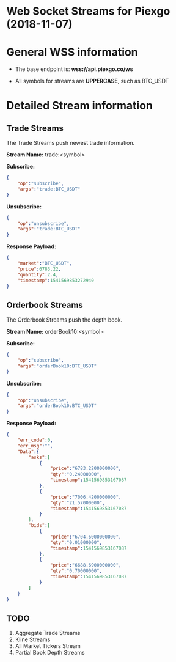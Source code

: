 # Web Socket Streams for Piexgo (2018-11-07)

# General WSS information

* The base endpoint is: **wss://api.piexgo.co/ws**

* All symbols for streams are **UPPERCASE**, such as BTC_USDT

  

# Detailed Stream information

## Trade Streams

The Trade Streams push newest trade information.

  

**Stream Name:** trade:\<symbol>

**Subscribe:**
```json
{
    "op":"subscribe",
    "args":"trade:BTC_USDT"
}
```
**Unsubscribe:**
```json
{
    "op":"unsubscribe",
    "args":"trade:BTC_USDT"
}
```

**Response Payload:**

```json
{
    "market":"BTC_USDT",
    "price":6783.22,
    "quantity":2.4,
    "timestamp":1541569853272940
}
```

  

## Orderbook Streams

The Orderbook Streams push the depth book.

  

**Stream Name:** orderBook10:\<symbol>

**Subscribe:**
```json
{
    "op":"subscribe",
    "args":"orderBook10:BTC_USDT"
}
```
**Unsubscribe:**
```json
{
    "op":"unsubscribe",
    "args":"orderBook10:BTC_USDT"
}
```
**Response Payload:**
```json
{
    "err_code":0,
    "err_msg":"",
    "Data":{
        "asks":[
            {
                "price":"6783.2200000000",
                "qty":"0.24000000",
                "timestamp":1541569853167087
            },
            {
                "price":"7006.4200000000",
                "qty":"21.57000000",
                "timestamp":1541569853167087
            }
        ],
        "bids":[
            {
                "price":"6704.6000000000",
                "qty":"0.01000000",
                "timestamp":1541569853167087
            },
            {
                "price":"6688.6900000000",
                "qty":"0.70000000",
                "timestamp":1541569853167087
            }
        ]
    }
}
```

## TODO
1. Aggregate Trade Streams
2. Kline Streams
3. All Market Tickers Stream
4. Partial Book Depth Streams
